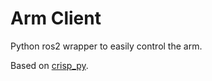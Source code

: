 # Arm Client
Python ros2 wrapper to easily control the arm. 

Based on [crisp_py](https://github.com/utiasDSL/crisp_py?tab=readme-ov-file).

